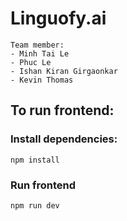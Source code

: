 # Linguofy.ai
    Team member:
    - Minh Tai Le 
    - Phuc Le
    - Ishan Kiran Girgaonkar
    - Kevin Thomas

## To run frontend:
### Install dependencies:
```
npm install
```
### Run frontend
```
npm run dev
```


